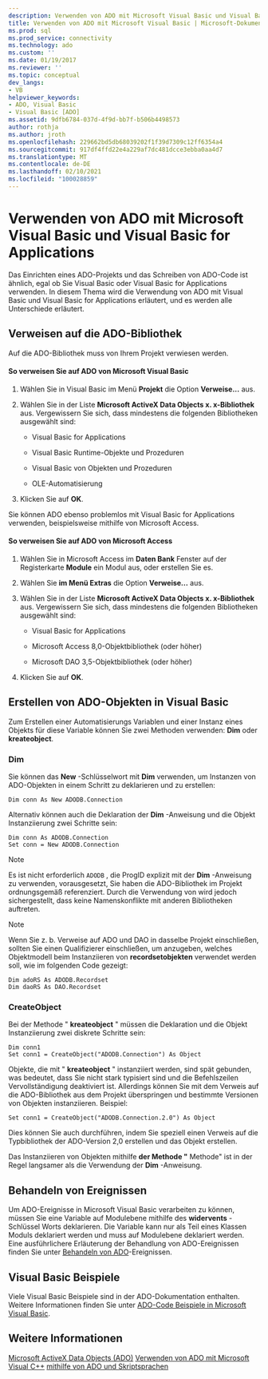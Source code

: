 ```yaml
---
description: Verwenden von ADO mit Microsoft Visual Basic und Visual Basic for Applications
title: Verwenden von ADO mit Microsoft Visual Basic | Microsoft-Dokumentation
ms.prod: sql
ms.prod_service: connectivity
ms.technology: ado
ms.custom: ''
ms.date: 01/19/2017
ms.reviewer: ''
ms.topic: conceptual
dev_langs:
- VB
helpviewer_keywords:
- ADO, Visual Basic
- Visual Basic [ADO]
ms.assetid: 9dfb6784-037d-4f9d-bb7f-b506b4498573
author: rothja
ms.author: jroth
ms.openlocfilehash: 229662bd5db68039202f1f39d7309c12ff6354a4
ms.sourcegitcommit: 917df4ffd22e4a229af7dc481dcce3ebba0aa4d7
ms.translationtype: MT
ms.contentlocale: de-DE
ms.lasthandoff: 02/10/2021
ms.locfileid: "100028859"
---
```

# <a name="using-ado-with-microsoft-visual-basic-and-visual-basic-for-applications"></a>Verwenden von ADO mit Microsoft Visual Basic und Visual Basic for Applications
Das Einrichten eines ADO-Projekts und das Schreiben von ADO-Code ist ähnlich, egal ob Sie Visual Basic oder Visual Basic for Applications verwenden. In diesem Thema wird die Verwendung von ADO mit Visual Basic und Visual Basic for Applications erläutert, und es werden alle Unterschiede erläutert.

## <a name="referencing-the-ado-library"></a>Verweisen auf die ADO-Bibliothek
 Auf die ADO-Bibliothek muss von Ihrem Projekt verwiesen werden.

#### <a name="to-reference-ado-from-microsoft-visual-basic"></a>So verweisen Sie auf ADO von Microsoft Visual Basic

1.  Wählen Sie in Visual Basic im Menü **Projekt** die Option **Verweise...** aus.

2.  Wählen Sie in der Liste **Microsoft ActiveX Data Objects x. x-Bibliothek** aus. Vergewissern Sie sich, dass mindestens die folgenden Bibliotheken ausgewählt sind:

    -   Visual Basic for Applications

    -   Visual Basic Runtime-Objekte und Prozeduren

    -   Visual Basic von Objekten und Prozeduren

    -   OLE-Automatisierung

3.  Klicken Sie auf **OK**.

 Sie können ADO ebenso problemlos mit Visual Basic for Applications verwenden, beispielsweise mithilfe von Microsoft Access.

#### <a name="to-reference-ado-from-microsoft-access"></a>So verweisen Sie auf ADO von Microsoft Access

1.  Wählen Sie in Microsoft Access im **Daten Bank** Fenster auf der Registerkarte **Module** ein Modul aus, oder erstellen Sie es.

2.  Wählen Sie **im Menü Extras** die Option **Verweise...** aus.

3.  Wählen Sie in der Liste **Microsoft ActiveX Data Objects x. x-Bibliothek** aus. Vergewissern Sie sich, dass mindestens die folgenden Bibliotheken ausgewählt sind:

    -   Visual Basic for Applications

    -   Microsoft Access 8,0-Objektbibliothek (oder höher)

    -   Microsoft DAO 3,5-Objektbibliothek (oder höher)

4.  Klicken Sie auf **OK**.

## <a name="creating-ado-objects-in-visual-basic"></a>Erstellen von ADO-Objekten in Visual Basic
 Zum Erstellen einer Automatisierungs Variablen und einer Instanz eines Objekts für diese Variable können Sie zwei Methoden verwenden: **Dim** oder **kreateobject**.

### <a name="dim"></a>Dim
 Sie können das **New** -Schlüsselwort mit **Dim** verwenden, um Instanzen von ADO-Objekten in einem Schritt zu deklarieren und zu erstellen:

```
Dim conn As New ADODB.Connection
```

 Alternativ können auch die Deklaration der **Dim** -Anweisung und die Objekt Instanziierung zwei Schritte sein:

```
Dim conn As ADODB.Connection
Set conn = New ADODB.Connection
```

> [!NOTE]
>  Es ist nicht erforderlich `ADODB` , die ProgID explizit mit der **Dim** -Anweisung zu verwenden, vorausgesetzt, Sie haben die ADO-Bibliothek im Projekt ordnungsgemäß referenziert. Durch die Verwendung von wird jedoch sichergestellt, dass keine Namenskonflikte mit anderen Bibliotheken auftreten.

> [!NOTE]
>  Wenn Sie z. b. Verweise auf ADO und DAO in dasselbe Projekt einschließen, sollten Sie einen Qualifizierer einschließen, um anzugeben, welches Objektmodell beim Instanziieren von **recordsetobjekten** verwendet werden soll, wie im folgenden Code gezeigt:

```
Dim adoRS As ADODB.Recordset
Dim daoRS As DAO.Recordset
```

### <a name="createobject"></a>CreateObject
 Bei der Methode " **kreateobject** " müssen die Deklaration und die Objekt Instanziierung zwei diskrete Schritte sein:

```
Dim conn1
Set conn1 = CreateObject("ADODB.Connection") As Object
```

 Objekte, die mit " **kreateobject** " instanziiert werden, sind spät gebunden, was bedeutet, dass Sie nicht stark typisiert sind und die Befehlszeilen Vervollständigung deaktiviert ist. Allerdings können Sie mit dem Verweis auf die ADO-Bibliothek aus dem Projekt überspringen und bestimmte Versionen von Objekten instanziieren. Beispiel:

```
Set conn1 = CreateObject("ADODB.Connection.2.0") As Object
```

 Dies können Sie auch durchführen, indem Sie speziell einen Verweis auf die Typbibliothek der ADO-Version 2,0 erstellen und das Objekt erstellen.

 Das Instanziieren von Objekten mithilfe **der Methode "** Methode" ist in der Regel langsamer als die Verwendung der **Dim** -Anweisung.

## <a name="handling-events"></a>Behandeln von Ereignissen
 Um ADO-Ereignisse in Microsoft Visual Basic verarbeiten zu können, müssen Sie eine Variable auf Modulebene mithilfe des **widervents** -Schlüssel Worts deklarieren. Die Variable kann nur als Teil eines Klassen Moduls deklariert werden und muss auf Modulebene deklariert werden. Eine ausführlichere Erläuterung der Behandlung von ADO-Ereignissen finden Sie unter [Behandeln von ADO](../data/handling-ado-events.md)-Ereignissen.

## <a name="visual-basic-examples"></a>Visual Basic Beispiele
 Viele Visual Basic Beispiele sind in der ADO-Dokumentation enthalten. Weitere Informationen finden Sie unter [ADO-Code Beispiele in Microsoft Visual Basic](../../reference/ado-api/ado-code-examples-in-visual-basic.md).

## <a name="see-also"></a>Weitere Informationen
 [Microsoft ActiveX Data Objects (ADO)](../../microsoft-activex-data-objects-ado.md) [Verwenden von ADO mit Microsoft Visual C++](./using-ado-with-microsoft-visual-c.md) [mithilfe von ADO und Skriptsprachen](./using-ado-with-scripting-languages.md)